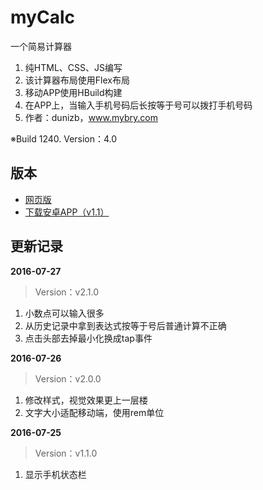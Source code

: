 # myCalc
一个简易计算器

1. 纯HTML、CSS、JS编写
2. 该计算器布局使用Flex布局
3. 移动APP使用HBuild构建
4. 在APP上，当输入手机号码后长按等于号可以拨打手机号码
5. 作者：dunizb，www.mybry.com

※Build 1240. Version：4.0

## 版本
+ [网页版](http://www.mybry.com/demo/javascript/%E7%AE%80%E6%98%93%E7%BD%91%E9%A1%B5%E8%AE%A1%E7%AE%97%E5%99%A8/)
+ [下载安卓APP（v1.1）](http://www.mybry.com/demo/javascript/%E7%AE%80%E6%98%93%E7%BD%91%E9%A1%B5%E8%AE%A1%E7%AE%97%E5%99%A8/myCalc-2.0.apk)

## 更新记录
**2016-07-27**
> Version：v2.1.0
1. 小数点可以输入很多
2. 从历史记录中拿到表达式按等于号后普通计算不正确
3. 点击头部去掉最小化换成tap事件


**2016-07-26**
> Version：v2.0.0
1. 修改样式，视觉效果更上一层楼
2. 文字大小适配移动端，使用rem单位

**2016-07-25**
> Version：v1.1.0 
1. 显示手机状态栏